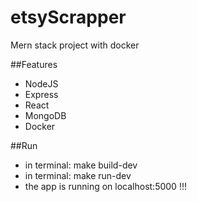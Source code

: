 # etsyScrapper

Mern stack project with docker 

##Features

- NodeJS
- Express
- React
- MongoDB
- Docker

##Run

- in terminal: make build-dev
- in terminal: make run-dev
- the app is running on localhost:5000 !!!
